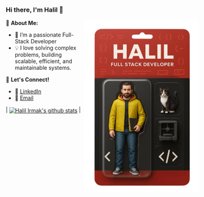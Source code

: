 ### Hi there, I'm Halil 👋

<img src="https://github.com/halilirmak/halilirmak/blob/master/logo.png?raw=true" align="right" alt="Profile Image" width="300"/>

🚀 **About Me:**

- 🔭 I’m a passionate Full-Stack Developer
- 💡 I love solving complex problems, building scalable, efficient, and maintainable systems.

💬 **Let's Connect!**

- 💼 [LinkedIn](https://www.linkedin.com/in/halilirmak/)
- 📧 [Email](mailto:halilibrahimirmak@gmail.com)

| <a href="https://github.com/halilirmak"><img align="center" src="https://github-readme-stats.vercel.app/api?username=halilirmak&show_icons=true&include_all_commits=true&theme=gotham&hide_border=false" alt="Halil Irmak's github stats" /></a> |
